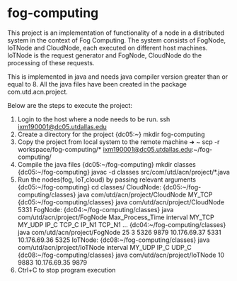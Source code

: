 # fog-computing
This project is an implementation of functionality of a node in a distributed system in the context of Fog Computing. The system consists of FogNode, IoTNode and CloudNode, each executed on different host machines. IoTNode is the request generator and FogNode, CloudNode do the processing of these requests.

This is implemented in java and needs java compiler version greater than or equal to 8.
All the java files have been created in the package com.utd.acn.project.

Below are the steps to execute the project:

1. Login to the host where a node needs to be run.
    ssh ixm190001@dc05.utdallas.edu
2. Create a directory for the project
    {dc05:~} mkdir fog-computing
3. Copy the project from local system to the remote machine
    ➜  ~ scp -r workspace/fog-computing/* ixm190001@dc05.utdallas.edu:~/fog-computing/    
4. Compile the java files
    {dc05:~/fog-computing} mkdir classes
    {dc05:~/fog-computing}  javac -d classes src/com/utd/acn/project/*.java 
5. Run the nodes(fog, IoT,cloud) by passing relevant arguments
    {dc05:~/fog-computing} cd classes/
    CloudNode:
    {dc05:~/fog-computing/classes} java com/utd/acn/project/CloudNode MY_TCP
    {dc05:~/fog-computing/classes} java com/utd/acn/project/CloudNode 5331 
    FogNode:
    {dc04:~/fog-computing/classes} java com/utd/acn/project/FogNode Max_Process_Time interval MY_TCP MY_UDP IP_C TCP_C IP_N1 TCP_N1 ...
    {dc04:~/fog-computing/classes} java com/utd/acn/project/FogNode 25 3 5326 9879 10.176.69.37 5331 10.176.69.36 5325
    IoTNode:
    {dc08:~/fog-computing/classes} java com/utd/acn/project/IoTNode interval MY_UDP IP_C UDP_C
    {dc08:~/fog-computing/classes} java com/utd/acn/project/IoTNode 10 9883 10.176.69.35 9879
6. Ctrl+C to stop program execution
